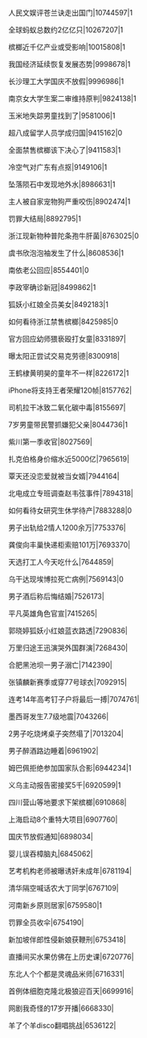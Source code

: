 人民文娱评苍兰诀走出国门|10744597|1

全球蚂蚁总数约2亿亿只|10267207|1

槟榔近千亿产业或受影响|10015808|1

我国经济延续恢复发展态势|9998678|1

长沙理工大学国庆不放假|9996986|1

南京女大学生案二审维持原判|9824138|1

玉米地失踪男童找到了|9581006|1

超八成留学人员学成归国|9415162|0

全面禁售槟榔该下决心了|9411583|1

冷空气对广东有点抠|9149106|1

坠落陨石中发现地外水|8986631|1

主人被自家宠物狗严重咬伤|8902474|1

罚罪大结局|8892795|1

浙江现新物种普陀条孢牛肝菌|8763025|0

虞书欣泡泡袖发生了什么|8608536|1

南依老公回应|8554401|0

李政宰确诊新冠|8499862|1

狐妖小红娘全员美女|8492183|1

如何看待浙江禁售槟榔|8425985|0

官方回应幼师猥亵殴打女童|8331897|

曝太阳正尝试交易克劳德|8300918|

王鹤棣黄明昊的童年不一样|8226172|1

iPhone将支持王者荣耀120帧|8157762|

司机拉干冰致二氧化碳中毒|8155697|

7岁男童带民警抓嫌犯父亲|8044736|1

紫川第一季收官|8027569|

扎克伯格身价缩水近5000亿|7965619|

覃天还没恋爱就被当女婿|7944164|

北电成立专班调查赵韦弦事件|7894318|

如何看待女研究生休学待产|7883288|0

男子出轨给2情人1200余万|7753376|

龚俊向丰巢快递柜索赔101万|7693370|

天选打工人今天吃什么|7644859|

乌干达现埃博拉死亡病例|7569143|0

男子酒后称后悔结婚|7526173|

平凡英雄角色官宣|7415265|

郭晓婷狐妖小红娘蓝衣路透|7290836|

万里归途王迅演哭外国群演|7268430|

合肥黑池坝一男子溺亡|7142390|

张镇麟新赛季或穿77号球衣|7092915|

连考14年高考钉子户将最后一搏|7074761|

墨西哥发生7.7级地震|7043266|

2男子吃烧烤桌子突然塌了|7013204|

男子醉酒路边睡着|6961902|

姆巴佩拒绝参加国家队合影|6944234|1

义乌主动报告密接奖5千|6920599|1

四川营山等地要求下架槟榔|6910868|

上海启动8个重特大项目|6907760|

国庆节放假通知|6898034|

婴儿误吞樟脑丸|6845062|

艺考机构老师被曝诱奸未成年|6781194|

清华隔空喊话农大丁同学|6767109|

河南新乡原则居家|6759580|1

罚罪全员收伞|6754190|

新加坡伴郎性侵新娘获鞭刑|6753418|

直播间买水果仿佛在上历史课|6720776|

东北人个个都是灵魂品米师|6716331|

首例体细胞克隆北极狼迎百天|6699916|

网剧我奇怪的17岁开播|6668330|

羊了个羊disco翻唱挑战|6536122|

